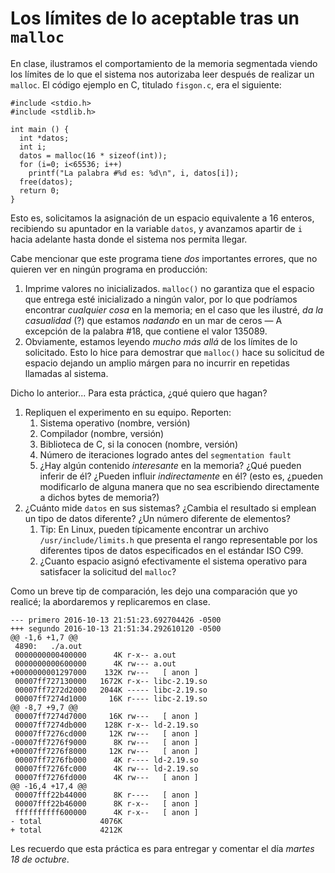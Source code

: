 # Los límites de lo aceptable tras un `malloc`

En clase, ilustramos el comportamiento de la memoria segmentada viendo
los límites de lo que el sistema nos autorizaba leer después de
realizar un `malloc`. El código ejemplo en C, titulado `fisgon.c`, era
el siguiente:

    #include <stdio.h>
    #include <stdlib.h>
    
    int main () {
      int *datos;
      int i;
      datos = malloc(16 * sizeof(int));
      for (i=0; i<65536; i++)
        printf("La palabra #%d es: %d\n", i, datos[i]);
	  free(datos);
      return 0;
    }

Esto es, solicitamos la asignación de un espacio equivalente a 16
enteros, recibiendo su apuntador en la variable `datos`, y avanzamos
apartir de `i` hacia adelante hasta donde el sistema nos permita
llegar.

Cabe mencionar que este programa tiene *dos* importantes errores, que
no quieren ver en ningún programa en producción:

1. Imprime valores no inicializados. `malloc()` no garantiza que el
   espacio que entrega esté inicializado a ningún valor, por lo que
   podríamos encontrar *cualquier cosa* en la memoria; en el caso que
   les ilustré, *da la casualidad* (?) que estamos *nadando* en un mar
   de ceros — A excepción de la palabra #18, que contiene el
   valor 135089.
2. Obviamente, estamos leyendo *mucho más allá* de los límites de lo
   solicitado. Esto lo hice para demostrar que `malloc()` hace su
   solicitud de espacio dejando un amplio márgen para no incurrir en
   repetidas llamadas al sistema.

Dicho lo anterior... Para esta práctica, ¿qué quiero que hagan?

1. Repliquen el experimento en su equipo. Reporten:
   1. Sistema operativo (nombre, versión)
   2. Compilador (nombre, versión)
   3. Biblioteca de C, si la conocen (nombre, versión)
   4. Número de iteraciones logrado antes del `segmentation fault`
   5. ¿Hay algún contenido *interesante* en la memoria? ¿Qué pueden
      inferir de él? ¿Pueden influir *indirectamente* en él?  (esto
      es, ¿pueden modificarlo de alguna manera que no sea escribiendo
      directamente a dichos bytes de memoria?)
2. ¿Cuánto mide `datos` en sus sistemas? ¿Cambia el resultado si
   emplean un tipo de datos diferente? ¿Un número diferente de
   elementos?
    1. Tip: En Linux, pueden típicamente encontrar un archivo
       `/usr/include/limits.h` que presenta el rango representable por
       los diferentes tipos de datos especificados en el estándar ISO
       C99.
    3. ¿Cuanto espacio asignó efectivamente el sistema operativo para
    satisfacer la solicitud del `malloc`?

Como un breve tip de comparación, les dejo una comparación que yo
realicé; la abordaremos y replicaremos en clase.

    --- primero	2016-10-13 21:51:23.692704426 -0500
    +++ segundo	2016-10-13 21:51:34.292610120 -0500
    @@ -1,6 +1,7 @@
     4890:   ./a.out
     0000000000400000      4K r-x-- a.out
     0000000000600000      4K rw--- a.out
    +0000000001297000    132K rw---   [ anon ]
     00007ff727130000   1672K r-x-- libc-2.19.so
     00007ff7272d2000   2044K ----- libc-2.19.so
     00007ff7274d1000     16K r---- libc-2.19.so
    @@ -8,7 +9,7 @@
     00007ff7274d7000     16K rw---   [ anon ]
     00007ff7274db000    128K r-x-- ld-2.19.so
     00007ff7276cd000     12K rw---   [ anon ]
    -00007ff7276f9000      8K rw---   [ anon ]
    +00007ff7276f8000     12K rw---   [ anon ]
     00007ff7276fb000      4K r---- ld-2.19.so
     00007ff7276fc000      4K rw--- ld-2.19.so
     00007ff7276fd000      4K rw---   [ anon ]
    @@ -16,4 +17,4 @@
     00007fff22b44000      8K r----   [ anon ]
     00007fff22b46000      8K r-x--   [ anon ]
     ffffffffff600000      4K r-x--   [ anon ]
    - total             4076K
    + total             4212K

Les recuerdo que esta práctica es para entregar y comentar el día
*martes 18 de octubre*.
